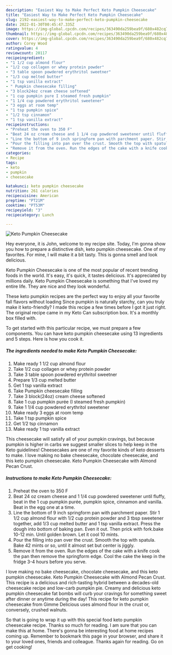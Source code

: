 ```yaml
---
description: "Easiest Way to Make Perfect Keto Pumpkin Cheesecake"
title: "Easiest Way to Make Perfect Keto Pumpkin Cheesecake"
slug: 2192-easiest-way-to-make-perfect-keto-pumpkin-cheesecake
date: 2022-01-30T00:45:47.335Z
image: https://img-global.cpcdn.com/recipes/363490da259bea9f/680x482cq70/keto-pumpkin-cheesecake-recipe-main-photo.jpg
thumbnail: https://img-global.cpcdn.com/recipes/363490da259bea9f/680x482cq70/keto-pumpkin-cheesecake-recipe-main-photo.jpg
cover: https://img-global.cpcdn.com/recipes/363490da259bea9f/680x482cq70/keto-pumpkin-cheesecake-recipe-main-photo.jpg
author: Corey Wood
ratingvalue: 4
reviewcount: 20117
recipeingredient:
- "1 1/2 cup almond flour"
- "1/2 cup collagen or whey protein powder"
- "3 table spoon powdered erythritol sweetner"
- "1/3 cup melted butter"
- "1 tsp vanilla extract"
- " Pumpkin cheesecake filling"
- "3 block24oz cream cheese softened"
- "1 cup pumpkin pure I steamed fresh pumpkin"
- "1 1/4 cup powdered erythritol sweetener"
- "3 eggs at room temp"
- "1 tsp pumpkin spice"
- "1/2 tsp cinnamon"
- "1 tsp vanilla extract"
recipeinstructions:
- "Preheat the oven to 350 F"
- "Beat 24 oz cream cheese and 1 1/4 cup powdered sweetener until fluffy, beat in the 1 cup pumpkin purée, pumpkin spice, cinnamon and vanilla. Beat in the egg one at a time."
- "Line the bottom of 9 inch springform pan with parchment paper. Stir 1 1/2 cup almond flour with 1/2 cup protein powder and 3 tbsp sweetener together, add 1/3 cup melted butter and 1 tsp vanilla extract. Press the dough into bottom of baking pan. Even it out. Then prick with fork.bake 10-12 min. Until golden brown. Let it cool 10 mints."
- "Pour the filling into pan over the crust. Smooth the top with spatula. Bake 42 mints or so, until it almost set but center is jiggly."
- "Remove it from the oven. Run the edges of the cake with a knife cook the pan then remove the springform edge. Cool the cake the keep in the fridge 3-4 hours before you serve."
categories:
- Recipe
tags:
- keto
- pumpkin
- cheesecake

katakunci: keto pumpkin cheesecake 
nutrition: 261 calories
recipecuisine: American
preptime: "PT21M"
cooktime: "PT53M"
recipeyield: "3"
recipecategory: Lunch

---
```



![Keto Pumpkin Cheesecake](https://img-global.cpcdn.com/recipes/363490da259bea9f/680x482cq70/keto-pumpkin-cheesecake-recipe-main-photo.jpg)

Hey everyone, it is John, welcome to my recipe site. Today, I'm gonna show you how to prepare a distinctive dish, keto pumpkin cheesecake. One of my favorites. For mine, I will make it a bit tasty. This is gonna smell and look delicious.

Keto Pumpkin Cheesecake is one of the most popular of recent trending foods in the world. It's easy, it's quick, it tastes delicious. It's appreciated by millions daily. Keto Pumpkin Cheesecake is something that I've loved my entire life. They are nice and they look wonderful.

These keto pumpkin recipes are the perfect way to enjoy all your favorite fall flavors without loading Since pumpkin is naturally starchy, can you truly make it keto-friendly? I made this recipe a few times before I got it just right. The original recipe came in my Keto Can subscription box. It's a monthly box filled with.


To get started with this particular recipe, we must prepare a few components. You can have keto pumpkin cheesecake using 13 ingredients and 5 steps. Here is how you cook it.

<!--inarticleads1-->

##### The ingredients needed to make Keto Pumpkin Cheesecake:

1. Make ready 1 1/2 cup almond flour
1. Take 1/2 cup collagen or whey protein powder
1. Take 3 table spoon powdered erythritol sweetner
1. Prepare 1/3 cup melted butter
1. Get 1 tsp vanilla extract
1. Take  Pumpkin cheesecake filling
1. Take 3 block(24oz) cream cheese softened
1. Take 1 cup pumpkin purée (I steamed fresh pumpkin)
1. Take 1 1/4 cup powdered erythritol sweetener
1. Make ready 3 eggs at room temp
1. Take 1 tsp pumpkin spice
1. Get 1/2 tsp cinnamon
1. Make ready 1 tsp vanilla extract


This cheesecake will satisfy all of your pumpkin cravings, but because pumpkin is higher in carbs we suggest smaller slices to help keep in the Keto guidelines! Cheesecakes are one of my favorite kinds of keto desserts to make. I love making no bake cheesecake, chocolate cheesecake, and this keto pumpkin cheesecake. Keto Pumpkin Cheesecake with Almond Pecan Crust. 

<!--inarticleads2-->

##### Instructions to make Keto Pumpkin Cheesecake:

1. Preheat the oven to 350 F
1. Beat 24 oz cream cheese and 1 1/4 cup powdered sweetener until fluffy, beat in the 1 cup pumpkin purée, pumpkin spice, cinnamon and vanilla. Beat in the egg one at a time.
1. Line the bottom of 9 inch springform pan with parchment paper. Stir 1 1/2 cup almond flour with 1/2 cup protein powder and 3 tbsp sweetener together, add 1/3 cup melted butter and 1 tsp vanilla extract. Press the dough into bottom of baking pan. Even it out. Then prick with fork.bake 10-12 min. Until golden brown. Let it cool 10 mints.
1. Pour the filling into pan over the crust. Smooth the top with spatula. Bake 42 mints or so, until it almost set but center is jiggly.
1. Remove it from the oven. Run the edges of the cake with a knife cook the pan then remove the springform edge. Cool the cake the keep in the fridge 3-4 hours before you serve.


I love making no bake cheesecake, chocolate cheesecake, and this keto pumpkin cheesecake. Keto Pumpkin Cheesecake with Almond Pecan Crust. This recipe is a delicious and rich-tasting hybrid between a decades-old cheesecake recipe and low-carb pumpkin pie. Creamy and delicious keto pumpkin cheesecake fat bombs will curb your cravings for something sweet after dinner or anytime during the day! This recipe for keto pumpkin cheesecake from Gimme Delicious uses almond flour in the crust or, conversely, crushed walnuts. 

So that is going to wrap it up with this special food keto pumpkin cheesecake recipe. Thanks so much for reading. I am sure that you can make this at home. There's gonna be interesting food at home recipes coming up. Remember to bookmark this page in your browser, and share it to your loved ones, friends and colleague. Thanks again for reading. Go on get cooking!
